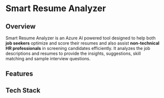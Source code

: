 # Smart Resume Analyzer
## Overview
Smart Resume Analyzer is an Azure AI powered tool designed to help both **job seekers** optimize and score their resumes and also assist **non-technical HR professionals** in screening candidates efficiently. It analyzes the job descriptions and resumes to provide the insights, suggestions, skill matching and sample interview questions. 

## Features

## Tech Stack

